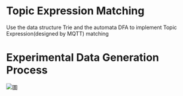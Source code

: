 # Topic Expression Matching
Use the data structure Trie and the automata DFA to implement  Topic Expression(designed by MQTT) matching

# Experimental Data Generation Process
![圖](https://github.com/JaneLeeAug/topic_expression-matching/assets/132145188/c93cc5f5-f675-41af-89ae-553e3420e46f)
